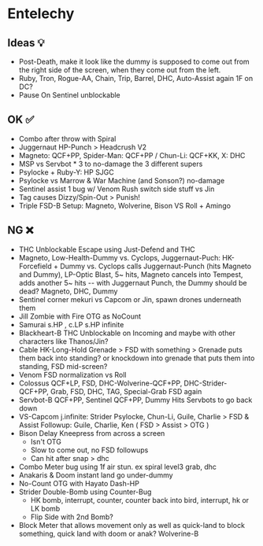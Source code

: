 # Entelechy

## Ideas 💡

* Post-Death, make it look like the dummy is supposed to come out from the right side of the screen, when they come out from the left.
* Ruby, Tron, Rogue-AA, Chain, Trip, Barrel, DHC, Auto-Assist again 1F on DC?
* Pause On Sentinel unblockable
  
## OK ✅

* Combo after throw with Spiral
* Juggernaut HP-Punch > Headcrush V2
* Magneto: QCF+PP, Spider-Man: QCF+PP / Chun-Li: QCF+KK, X: DHC
* MSP vs Servbot * 3 to no-damage the 3 different supers
* Psylocke + Ruby-Y: HP SJGC
* Psylocke vs Marrow & War Machine (and Sonson?) no-damage
* Sentinel assist 1  bug w/ Venom Rush switch side stuff vs Jin
* Tag causes Dizzy/Spin-Out > Punish!
* Triple FSD-B Setup: Magneto, Wolverine, Bison VS Roll + Amingo
  
## NG ❌

* THC Unblockable Escape using Just-Defend and THC
* Magneto, Low-Health-Dummy vs. Cyclops, Juggernaut-Puch: HK-Forcefield + Dummy vs. Cyclops calls Juggernaut-Punch (hits Magneto and Dummy), LP-Optic Blast, 5~ hits, Magneto cancels into Tempest, adds another 5~ hits -- with Juggernaut Punch, the Dummy should be dead? Magneto, DHC, Dummy
* Sentinel corner mekuri vs Capcom or Jin, spawn drones underneath them
* Jill Zombie with Fire OTG as NoCount
* Samurai s.HP , c.LP s.HP infinite
* Blackheart-B THC Unblockable on Incoming and maybe with other characters like Thanos/Jin?
* Cable HK-Long-Hold Grenade > FSD with something > Grenade puts them back into standing? or knockdown into grenade that puts them into standing, FSD mid-screen?
* Venom FSD normalization vs Roll
* Colossus QCF+LP, FSD, DHC-Wolverine-QCF+PP, DHC-Strider-QCF+PP, Grab, FSD, DHC, TAG, Special-Grab FSD again
* Servbot-B QCF+PP, Sentinel QCF+PP, Dummy Hits Servbots to go back down
* VS-Capcom j.infinite: Strider Psylocke, Chun-Li, Guile, Charlie  > FSD & Assist Followup: Guile, Charlie, Ken ( FSD > Assist > OTG )
* Bison Delay Kneepress from across a screen
  * Isn't OTG
  * Slow to come out, no FSD followups
  * Can hit after snap > dhc
* Combo Meter bug using 1f air stun. ex spiral level3 grab, dhc
* Anakaris & Doom instant land go under-dummy
* No-Count OTG with Hayato Dash-HP
* Strider Double-Bomb using Counter-Bug
  * HK bomb, interrupt, counter, counter back into bird, interrupt, hk or LK bomb
  * Flip Side with 2nd Bomb?
* Block Meter that allows movement only as well as quick-land to block something, quick land with doom or anak?
Wolverine-B
